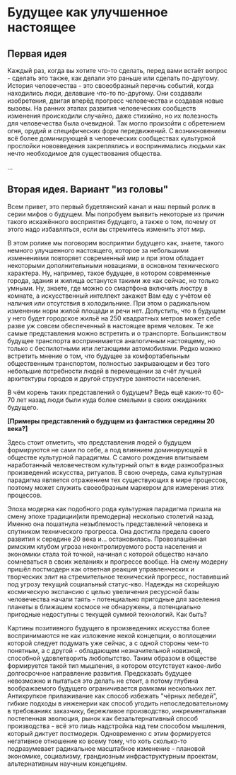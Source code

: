 # Будущее как улучшенное настоящее

## Первая идея 

Каждый раз, когда вы хотите что-то сделать, перед вами встаёт вопрос - сделать это также, как делали это раньше или сделать по-другому. История человечества - это своеобразный перечнь событий, когда находились люди, делавшие что-то по-другому. Они создавали изобретения, двигая вперёд прогресс человечества и создавая новые вызовы.
На ранних этапах развития человеческих сообществ изменения происходили случайно, даже стихийно, но их полезность для человечества была очевидной. Так могло произойти с обретением огня, орудий и специфических форм передвижений. С возникновением всё более доминирующей в человеческих сообществах культурной прослойки нововведения закреплялись и воспринимались людьми как нечто необходимое для существования общества.

...

## Вторая идея. Вариант "из головы"

Всем привет, это первый будетлянский канал и наш первый ролик в серии мифов о будущем. Мы попробуем выявить некоторые из причин такого искажённого восприятия будущего, а также о том, почему от этого надо избавляться, если вы стремитесь изменить этот мир.

В этом ролике мы поговорим восприятии будущего как, знаете, такого немного улучшенного настоящего, которое за небольшими изменениями повторяет современный мир и при этом обладает некоторыми дополнительными новациями, в основном технического характера. Ну, например, такое будущее, в котором современные города, здания и жилища останутся такими же как сейчас, но только умными. Ну, знаете, где можно со смартфона включить люстру в комнате, а искусственный интеллект закажет Вам еду с учётом её наличия или отсутствия в холодильнике. При этом о радикальном изменении норм жилой площади и речи нет. Допустить, что в будущем у него будет городское жильё на 250 квадратных метров может себе разве уж совсем обеспеченный в настоящее время человек.
Те же самые представления можно встретить и о транспорте. Большинством будущее транспорта воспринимается аналогичным настоящему, но только с беспилотными или летающими автомобилями. Редко можно встретить мнение о том, что будущее за   комфортабельным общественным транспортом, полностью закрывающем и без того небольшие потребности людей в перемещении за счёт лучшей архитектуры городов и другой структуре занятости населения.

В чём корень таких представлений о будущем? Ведь ещё каких-то 60-70 лет назад люди были куда более смелыми в своих ожиданиях будущего.

**[Примеры представлений о будущем из фантастики середины 20 века?]**

Здесь стоит отметить, что представления людей о будущем формируются не сами по себе, а под влиянием доминирующей в обществе культурной парадигмы. С самого рождения впитываем наработанный человечеством культурный опыт в виде разнообразных произведений искусства, ритуалов. В свою очередь, сама культурная парадигма является отражением тех существующих в мире процессов, поэтому может служить своеобразным маркером для измерения этих процессов.

Эпоха модерна как подобного рода культурная парадигма пришла на смену эпохе традиции(или премодерна) несколько столетий назад. Именно она пошатнула незыблемость представлений человека и спутником технического прогресса. Она достигла предела своего развития к середине 20 века и... остановилась. Провозлашённая римским клубом угроза неконтролируемого роста населения и экономики стала той точкой, начиная с которой общество начало сомневаться в своих желаниях и прогрессе вообще. На смену модерну пришёл постмодерн как ответная реакция управленческих и творческих элит на стремительное технический прогресс, поставивший под угрозу текущий социальный статус-кво. Надежды на скорейшую космическую экспансию с целью увеличения ресурсной базы человечества начали таять - потенциально пригодные для заселения планеты в ближашем космосе не обнаружены, а потенциально пригодные недоступны с текущей суммой технологий. Как быть?

Картины позитивного будущего в произведениях искусства более воспринимаются не как изложение некой концепции, о воплощении которой следует подумать уже сейчас, а с одной стороны чем-то понятным, а с другой - обладающем незначительной новизной, способной удовлетворить любопытство. Таким образом в обществе формируется такой тип мышления, в котором отсутствует какое-либо долгосрочное направление развития. Предсказать будущее невозможно и пытаться это делать не стоит, а потому глубина воображаемого будущего ограничивается рамками нескольких лет. Антихрупкое прилаживание как способ избежать "чёрных лебедей", гибкие подходы в инженерии как способ угодить непоследовательному в требованиях заказчику, бережливое производство, инкрементальная постепенная эволюция, рынок как безальтернативный способ производства - всё это лишь надстройка над тем способом мышления, который диктует постмодерн. Одновременно с этим формируется негативное отношение ко всему тому, что хоть сколько-то подразумевает радикальное масштабное изменение - плановой экономике, социализму, грандиозным инфраструктурным проектам, альтернативным научным концепциям.